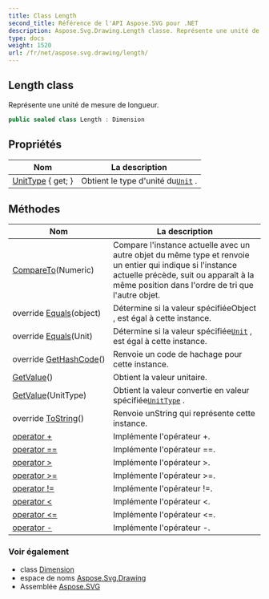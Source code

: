 ```yaml
---
title: Class Length
second_title: Référence de l'API Aspose.SVG pour .NET
description: Aspose.Svg.Drawing.Length classe. Représente une unité de mesure de longueur.
type: docs
weight: 1520
url: /fr/net/aspose.svg.drawing/length/
---
```

## Length class

Représente une unité de mesure de longueur.

```csharp
public sealed class Length : Dimension
```

## Propriétés

| Nom | La description |
| --- | --- |
| [UnitType](../../aspose.svg.drawing/unit/unittype/) { get; } | Obtient le type d'unité du[`Unit`](../unit/) . |

## Méthodes

| Nom | La description |
| --- | --- |
| [CompareTo](../../aspose.svg.drawing/numeric/compareto/)(Numeric) | Compare l'instance actuelle avec un autre objet du même type et renvoie un entier qui indique si l'instance actuelle précède, suit ou apparaît à la même position dans l'ordre de tri que l'autre objet. |
| override [Equals](../../aspose.svg.drawing/unit/equals/)(object) | Détermine si la valeur spécifiéeObject , est égal à cette instance. |
| override [Equals](../../aspose.svg.drawing/numeric/equals/)(Unit) | Détermine si la valeur spécifiée[`Unit`](../unit/) , est égal à cette instance. |
| override [GetHashCode](../../aspose.svg.drawing/numeric/gethashcode/)() | Renvoie un code de hachage pour cette instance. |
| [GetValue](../../aspose.svg.drawing/numeric/getvalue/)() | Obtient la valeur unitaire. |
| [GetValue](../../aspose.svg.drawing/numeric/getvalue/)(UnitType) | Obtient la valeur convertie en valeur spécifiée[`UnitType`](../unittype/) . |
| override [ToString](../../aspose.svg.drawing/dimension/tostring/)() | Renvoie unString qui représente cette instance. |
| [operator +](../../aspose.svg.drawing/length/op_addition/) | Implémente l'opérateur +. |
| [operator ==](../../aspose.svg.drawing/length/op_equality/) | Implémente l'opérateur ==. |
| [operator &gt;](../../aspose.svg.drawing/length/op_greaterthan/) | Implémente l'opérateur &gt;. |
| [operator &gt;=](../../aspose.svg.drawing/length/op_greaterthanorequal/) | Implémente l'opérateur &gt;=. |
| [operator !=](../../aspose.svg.drawing/length/op_inequality/) | Implémente l'opérateur !=. |
| [operator &lt;](../../aspose.svg.drawing/length/op_lessthan/) | Implémente l'opérateur &lt;. |
| [operator &lt;=](../../aspose.svg.drawing/length/op_lessthanorequal/) | Implémente l'opérateur &lt;=. |
| [operator -](../../aspose.svg.drawing/length/op_subtraction/) | Implémente l'opérateur -. |

### Voir également

* class [Dimension](../dimension/)
* espace de noms [Aspose.Svg.Drawing](../../aspose.svg.drawing/)
* Assemblée [Aspose.SVG](../../)



